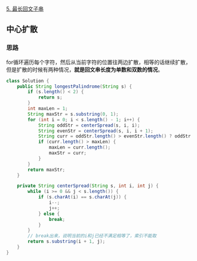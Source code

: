 [5. 最长回文子串](https://leetcode-cn.com/problems/longest-palindromic-substring/)

## 中心扩散

### 思路

for循环遍历每个字符，然后从当前字符的位置往两边扩散，相等的话继续扩散，但是扩散的时候有两种情况，**就是回文串长度为单数和双数的情况**。

```java
class Solution {
    public String longestPalindrome(String s) {
        if (s.length() < 2) {
            return s;
        }    
        int maxLen = 1;
        String maxStr = s.substring(0, 1);
        for (int i = 0; i < s.length() - 1; i++) {
            String oddStr = centerSpread(s, i, i);
            String evenStr = centerSpread(s, i, i + 1);
            String curr = oddStr.length() > evenStr.length() ? oddStr : evenStr;
            if (curr.length() > maxLen) {
                maxLen = curr.length();
                maxStr = curr;
            }
        }
        return maxStr;
    }

    private String centerSpread(String s, int i, int j) {
        while (i >= 0 && j < s.length()) {
            if (s.charAt(i) == s.charAt(j)) {
                i--;
                j++;
            } else {
                break;
            }
        }
        // break出来，说明当前的i和j已经不满足相等了，索引不能取
        return s.substring(i + 1, j);
    }
}
```


